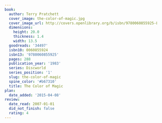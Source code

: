 ```yaml
---
book:
  author: Terry Pratchett
  cover_image: the-color-of-magic.jpg
  cover_image_url: http://covers.openlibrary.org/b/isbn/9780060855925-L.jpg
  dimensions:
    height: 20.0
    thickness: 1.4
    width: 13.5
  goodreads: '34497'
  isbn10: 0060855924
  isbn13: '9780060855925'
  pages: 288
  publication_year: '1983'
  series: Discworld
  series_position: '1'
  slug: the-color-of-magic
  spine_color: '#b67310'
  title: The Color of Magic
plan:
  date_added: '2015-04-08'
review:
  date_read: 2007-01-01
  did_not_finish: false
  rating: 4
---
```

